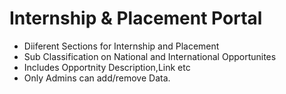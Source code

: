 # Internship & Placement Portal

* Diiferent Sections for Internship and Placement
* Sub Classification on National and International Opportunites
* Includes Opportnity Description,Link etc
* Only Admins can add/remove Data.
